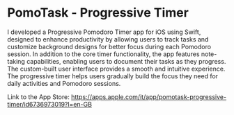 # PomoTask - Progressive Timer

I developed a Progressive Pomodoro Timer app for iOS using Swift, designed to enhance productivity by allowing users to track tasks and customize background designs for better focus during each Pomodoro session. In addition to the core timer functionality, the app features note-taking capabilities, enabling users to document their tasks as they progress. The custom-built user interface provides a smooth and intuitive experience. The progressive timer helps users gradually build the focus they need for daily activities and Pomodoro sessions.

Link to the App Store: https://apps.apple.com/it/app/pomotask-progressive-timer/id6736973019?l=en-GB
